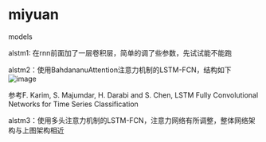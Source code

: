 # miyuan
models

alstm1: 在rnn前面加了一层卷积层，简单的调了些参数，先试试能不能跑 

alstm2：使用BahdananuAttention注意力机制的LSTM-FCN，结构如下
![image](https://github.com/SKYDOGGGG/miyuan/assets/140141758/9da751b8-cb34-4c4b-9bf5-d43a026da48d)

参考F. Karim, S. Majumdar, H. Darabi and S. Chen, LSTM Fully Convolutional Networks for Time Series Classification

alstm3：使用多头注意力机制的LSTM-FCN，注意力网络有所调整，整体网络架构与上图架构相近
